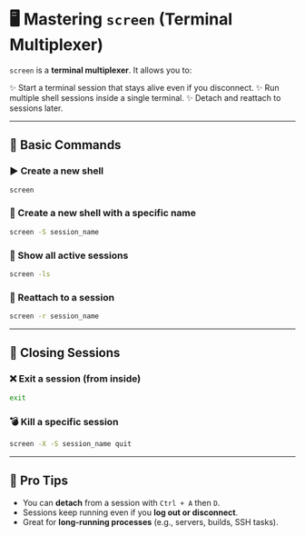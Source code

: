 # 🖥️ Mastering `screen` (Terminal Multiplexer)

`screen` is a **terminal multiplexer**. It allows you to:

✨ Start a terminal session that stays alive even if you disconnect.
✨ Run multiple shell sessions inside a single terminal.
✨ Detach and reattach to sessions later.

---

## 🚀 Basic Commands

### ▶️ Create a new shell

```bash
screen
```

### 📝 Create a new shell with a specific name

```bash
screen -S session_name
```

### 📜 Show all active sessions

```bash
screen -ls
```

### 🔗 Reattach to a session

```bash
screen -r session_name
```

---

## 🛑 Closing Sessions

### ❌ Exit a session (from inside)

```bash
exit
```

### 💣 Kill a specific session

```bash
screen -X -S session_name quit
```

---

## 🌟 Pro Tips

* You can **detach** from a session with `Ctrl + A` then `D`.
* Sessions keep running even if you **log out or disconnect**.
* Great for **long-running processes** (e.g., servers, builds, SSH tasks).

